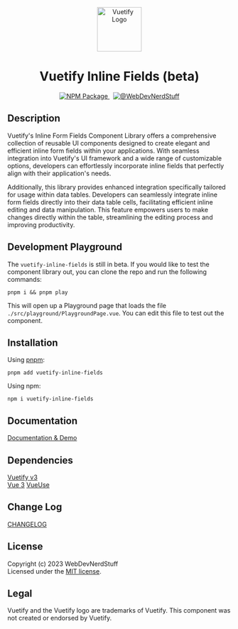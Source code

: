 <p align="center">
  <img alt="Vuetify Logo" width="100" src="https://raw.githubusercontent.com/webdevnerdstuff/vuetify-inline-fields/main/src/assets/vuetify-logo.svg">
</p>

<p>
  <h1 align="center">Vuetify Inline Fields (beta)</h1>
</p>

<p align="center">
  <a href="https://www.npmjs.com/package/vuetify-inline-fields">
    <img src="https://img.shields.io/npm/v/vuetify-inline-fields?color=1867c0&logo=npm" alt="NPM Package">
  </a>
  &nbsp;
  <a href="https://github.com/webdevnerdstuff/vuetify-inline-fields">
    <img src="https://img.shields.io/badge/GitHub-WebDevNerdStuff-brightgreen.svg?logo=github" alt="@WebDevNerdStuff">
  </a>
</p>


## Description

Vuetify's Inline Form Fields Component Library offers a comprehensive collection of reusable UI components designed to create elegant and efficient inline form fields within your applications. With seamless integration into Vuetify's UI framework and a wide range of customizable options, developers can effortlessly incorporate inline fields that perfectly align with their application's needs.  
  
Additionally, this library provides enhanced integration specifically tailored for usage within data tables. Developers can seamlessly integrate inline form fields directly into their data table cells, facilitating efficient inline editing and data manipulation. This feature empowers users to make changes directly within the table, streamlining the editing process and improving productivity.


## Development Playground

The `vuetify-inline-fields` is still in beta. If you would like to test the component library out, you can clone the repo and run the following commands:

`pnpm i && pnpm play`  
  
This will open up a Playground page that loads the file `./src/playground/PlaygroundPage.vue`. You can edit this file to test out the component.


## Installation
 
Using [pnpm](https://pnpm.io/):
```
pnpm add vuetify-inline-fields
```

Using npm:
```
npm i vuetify-inline-fields
```
 
## Documentation
 
[Documentation & Demo](https://webdevnerdstuff.github.io/vuetify-inline-fields/) 

## Dependencies
 
[Vuetify v3](https://vuetifyjs.com/)  
[Vue 3](https://vuejs.org/)
[VueUse](https://vueuse.org/)


## Change Log
 
[CHANGELOG](https://github.com/webdevnerdstuff/vuetify-inline-fields/blob/master/CHANGELOG.md)


## License

Copyright (c) 2023 WebDevNerdStuff  
Licensed under the [MIT license](https://github.com/webdevnerdstuff/vuetify-inline-fields/blob/master/LICENSE.md).


## Legal

Vuetify and the Vuetify logo are trademarks of Vuetify. This component was not created or endorsed by Vuetify.
